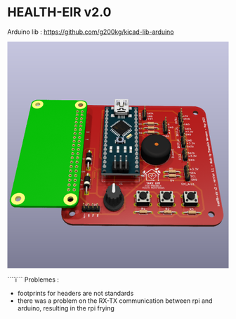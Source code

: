 # HEALTH-EIR v2.0

Arduino lib :
https://github.com/g200kg/kicad-lib-arduino

![](render.png)

````i```
Problemes :
- footprints for headers are not standards
- there was a problem on the RX-TX communication between rpi and arduino, resulting in the rpi frying 

```````
